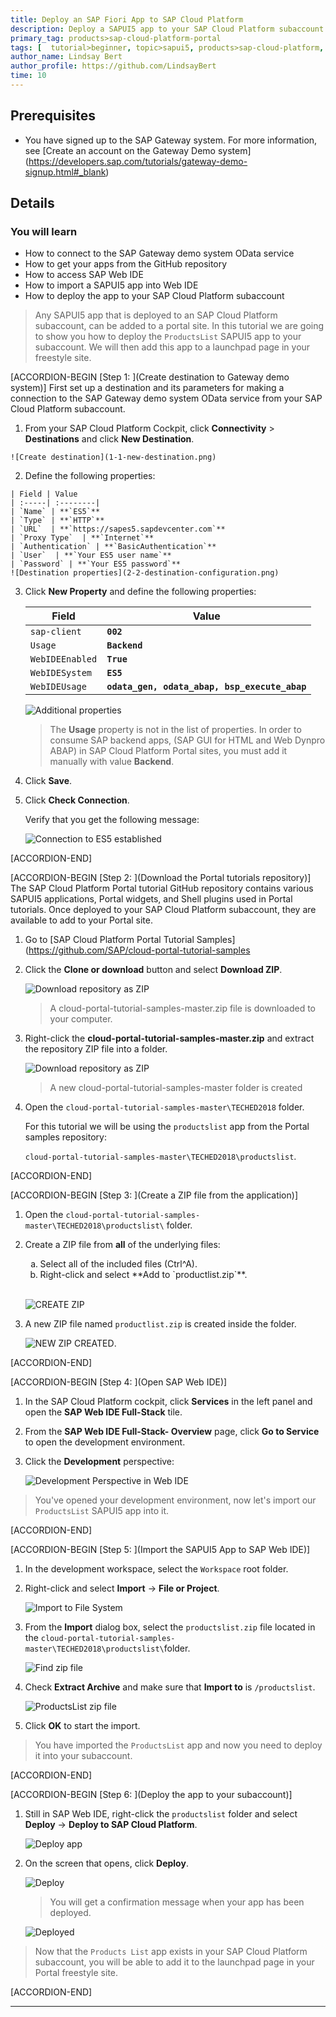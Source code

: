 ```yaml
---
title: Deploy an SAP Fiori App to SAP Cloud Platform
description: Deploy a SAPUI5 app to your SAP Cloud Platform subaccount to use in a Portal freestyle site.
primary_tag: products>sap-cloud-platform-portal
tags: [  tutorial>beginner, topic>sapui5, products>sap-cloud-platform, products>sap-cloud-platform-portal  ]
author_name: Lindsay Bert
author_profile: https://github.com/LindsayBert
time: 10
---
```


## Prerequisites  
 - You have signed up to the SAP Gateway system. For more information, see [Create an account on the Gateway Demo system] (https://developers.sap.com/tutorials/gateway-demo-signup.html#_blank)


## Details   
### You will learn  
 - How to connect to the SAP Gateway demo system OData service
 - How to get your apps from the GitHub repository
 - How to access SAP Web IDE
 - How to import a SAPUI5 app into Web IDE
 - How to deploy the app to your SAP Cloud Platform subaccount

> Any SAPUI5 app that is deployed to an SAP Cloud Platform subaccount, can be added to a portal site. In this tutorial we are going to show you how to deploy the `ProductsList` SAPUI5 app to your subaccount. We will then add this app to a launchpad page in your freestyle site.

[ACCORDION-BEGIN [Step 1: ](Create destination to Gateway demo system)]
First set up a destination and its parameters for making a connection to the SAP Gateway demo system OData service from your SAP Cloud Platform  subaccount.

  1. From your SAP Cloud Platform Cockpit, click **Connectivity** > **Destinations** and click **New Destination**.

    ![Create destination](1-1-new-destination.png)

  2. Define the following properties:

    | Field | Value  
    | :-----| :--------|
    | `Name` | **`ES5`**   
    | `Type` | **`HTTP`**
    | `URL`  | **`https://sapes5.sapdevcenter.com`**
    | `Proxy Type`  | **`Internet`**
    | `Authentication` | **`BasicAuthentication`**
    | `User`  | **`Your ES5 user name`**
    | `Password` | **`Your ES5 password`**  
    ![Destination properties](2-2-destination-configuration.png)

3. Click **New Property** and define the following properties:

    | Field | Value      |
    |-------|--------|
    | `sap-client`  | **`002`**   |
    | `Usage` | **`Backend`**
    | `WebIDEEnabled`  | **`True`**
    | `WebIDESystem`   | **`ES5`**
    | `WebIDEUsage` | **`odata_gen, odata_abap, bsp_execute_abap`**

    ![Additional properties](3-3-additional-properties.png)  

    > The **Usage** property is not in the list of properties. In order to consume SAP backend apps, (SAP GUI for HTML and Web Dynpro ABAP) in SAP Cloud Platform Portal sites, you must add it manually with value **Backend**.

4. Click **Save**.

5. Click **Check Connection**.

    Verify that you get the following message:

    ![Connection to ES5 established](4-4-connection-to-ES5-established.png)  



[ACCORDION-END]

[ACCORDION-BEGIN [Step 2: ](Download the Portal tutorials repository)]
The SAP Cloud Platform Portal tutorial GitHub repository contains various SAPUI5 applications, Portal widgets, and Shell plugins used in Portal tutorials. Once deployed to your SAP Cloud Platform subaccount, they are available to add to your Portal site.

1. Go to [SAP Cloud Platform Portal Tutorial Samples](https://github.com/SAP/cloud-portal-tutorial-samples

2. Click the  **Clone or download** button and select **Download ZIP**.

    ![Download repository as ZIP](5-5-download-zip.png)

    > A cloud-portal-tutorial-samples-master.zip file is downloaded to your computer.

3. Right-click the **cloud-portal-tutorial-samples-master.zip** and extract the repository ZIP file into a folder.

    ![Download repository as ZIP](2-extract-zip.png)

    > A new cloud-portal-tutorial-samples-master folder is created

4. Open the `cloud-portal-tutorial-samples-master\TECHED2018` folder.

    For this tutorial we will be using the `productslist` app from the Portal samples repository:

    `cloud-portal-tutorial-samples-master\TECHED2018\productslist`.

[ACCORDION-END]

[ACCORDION-BEGIN [Step 3: ](Create a ZIP file from the application)]

1. Open the `cloud-portal-tutorial-samples-master\TECHED2018\productslist\` folder.

2. Create a ZIP file from **all** of the underlying files:

    <ol type="a"></li><li>Select all of the included files (Ctrl^A).
    </li><li>Right-click and select **Add to `productlist.zip`**.</li></ol><br>

      ![CREATE ZIP](11-11-zip-all-files.png)

3. A new ZIP file named `productlist.zip` is created inside the folder.

    ![NEW ZIP CREATED](10-10-new-zip-created.png).    

[ACCORDION-END]

[ACCORDION-BEGIN [Step 4: ](Open SAP Web IDE)]

1. In the SAP Cloud Platform cockpit, click **Services** in the left panel and open the **SAP Web IDE Full-Stack** tile.

2. From the **SAP Web IDE Full-Stack- Overview** page, click **Go to Service** to open the development environment.

3. Click the **Development** perspective:

    ![Development Perspective in Web IDE](12-open-development.png)

>You've opened your development environment, now let's import our `ProductsList` SAPUI5 app into it.

[ACCORDION-END]

[ACCORDION-BEGIN [Step 5: ](Import the SAPUI5 App to SAP Web IDE)]

1. In the development workspace, select the `Workspace` root folder.

2. Right-click and select **Import** ->  **File or Project**.

    ![Import to File System](7-7-import.png)

3. From the **Import** dialog box, select the `productslist.zip` file located in the `cloud-portal-tutorial-samples-master\TECHED2018\productslist\`folder.

    ![Find zip file](13-find-zip-file.png)

4. Check **Extract Archive** and make sure that **Import to** is `/productslist`.

    ![ProductsList zip file](8-8-productslist-zip-file.png)

5. Click **OK** to start the import.

>You have imported the `ProductsList` app and now you need to deploy it into your subaccount.

[ACCORDION-END]

[ACCORDION-BEGIN [Step 6: ](Deploy the app to your subaccount)]

1. Still in SAP Web IDE, right-click the `productslist` folder and select **Deploy** -> **Deploy to SAP Cloud Platform**.

    ![Deploy app](9-9-deploy-app.png)

2. On the screen that opens, click **Deploy**.

      ![Deploy](14-deploy.png)

    > You will get a confirmation message when your app has been deployed.

    ![Deployed](15-successfully-deployed.png)

>Now that the `Products List` app exists in your SAP Cloud Platform subaccount, you will be able to add it to the launchpad page in your Portal freestyle site.

[ACCORDION-END]


---
